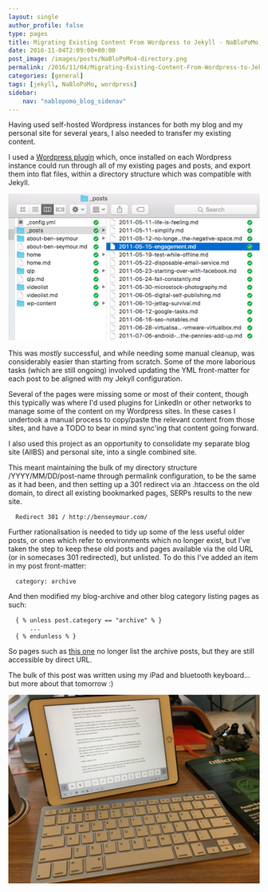 ```yaml
---
layout: single
author_profile: false
type: pages
title: Migrating Existing Content From Wordpress to Jekyll - NaBloPoMo &#35;4
date: 2016-11-04T2:09:00+00:00
post_image: /images/posts/NaBloPoMo4-directory.png
permalink: /2016/11/04/Migrating-Existing-Content-From-Wordpress-to-Jekyll
categories: [general]
tags: [jekyll, NaBloPoMo, wordpress]
sidebar:
    nav: "nablopomo_blog_sidenav"
---
```

Having used self-hosted Wordpress instances for both my blog and my personal site for several years, I also needed to transfer my existing content.

I used a [Wordpress plugin](https://wordpress.org/plugins/jekyll-exporter/other_notes/) which, once installed on each Wordpress instance could run through all of my existing pages and posts, and export them into flat files, within a directory structure which was compatible with Jekyll.

![Screen shot of directory structure](/images/posts/NaBloPoMo4-directory.png)

This was *mostly* successful, and while needing some manual cleanup, was considerably easier than starting from scratch. Some of the more laborious tasks (which are still ongoing) involved updating the YML front-matter for each post to be aligned with my Jekyll configuration.

Several of the pages were missing some or most of their content, though this typically was where I'd used plugins for LinkedIn or other networks to manage some of the content on my Wordpress sites. In these cases I undertook a manual process to copy/paste the relevant content from those sites, and have a TODO to bear in mind sync'ing that content going forward.

I also used this project as an opportunity to consolidate my separate blog site (AllBS) and personal site, into a single combined site.

This meant maintaining the bulk of my directory structure /YYYY/MM/DD/post-name through permalink configuration, to be the same as it had been, and then setting up a 301 redirect via an .htaccess on the old domain, to direct all existing bookmarked pages,  SERPs results to the new site.

```
  Redirect 301 / http://benseymour.com/
```

Further rationalisation is needed to tidy up some of the less useful older posts, or ones which refer to environments which no longer exist, but I've taken the step to keep these old posts and pages available via the old URL (or in somecases 301 redirected), but unlisted. To do this I've added an item in my post front-matter:

```
  category: archive
```

And then modified my blog-archive and other blog category listing pages as such:

```
  { % unless post.category == "archive" % }
      ...
  { % endunless % }
```

So pages such as [this one](https://benseymour.com/blog/) no longer list the archive posts, but they are still accessible by direct URL.

The bulk of this post was written using my iPad and bluetooth keyboard... but more about that tomorrow :)

![Writing this post on an iPad](/images/posts/NaBloPoMo4-ipad.jpg)
